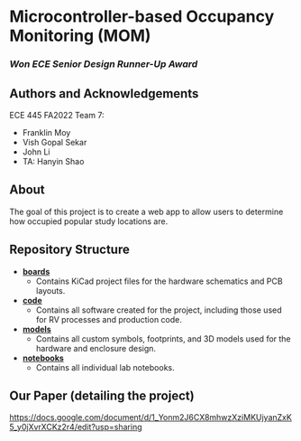 # Microcontroller-based Occupancy Monitoring (MOM)

### *Won ECE Senior Design Runner-Up Award*

## Authors and Acknowledgements
ECE 445 FA2022 Team 7:
- Franklin Moy
- Vish Gopal Sekar
- John Li
- TA: Hanyin Shao

## About
The goal of this project is to create a web app to allow users to determine how occupied popular study locations are.

## Repository Structure
- [**boards**](boards)
  - Contains KiCad project files for the hardware schematics and PCB layouts.
- [**code**](code)
  - Contains all software created for the project, including those used for RV processes and production code.
- [**models**](models)
  - Contains all custom symbols, footprints, and 3D models used for the hardware and enclosure design.
- [**notebooks**](notebooks)
  - Contains all individual lab notebooks.
 
## Our Paper (detailing the project)
https://docs.google.com/document/d/1_Yonm2J6CX8mhwzXziMKUjyanZxK5_y0jXvrXCKz2r4/edit?usp=sharing 
